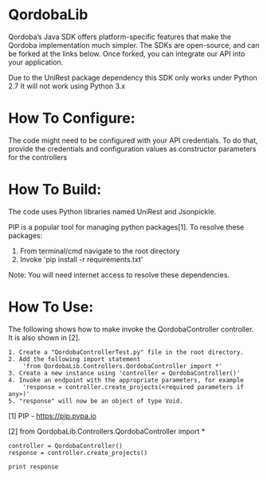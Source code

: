 QordobaLib
=================
Qordoba’s Java SDK offers platform-specific features that make the Qordoba implementation much simpler. The SDKs are open-source, and can be forked at the links below. Once forked, you can integrate our API into your application.

Due to the UniRest package dependency this SDK only works under Python 2.7
It will not work using Python 3.x

How To Configure:
=================
The code might need to be configured with your API credentials. To do that,
provide the credentials and configuration values as constructor parameters for the controllers

How To Build: 
=============
The code uses Python libraries named UniRest and Jsonpickle. 

PIP is a popular tool for managing python packages[1].
To resolve these packages:
1) From terminal/cmd navigate to the root directory
2) Invoke 'pip install -r requirements.txt'

Note: You will need internet access to resolve these dependencies.

How To Use:
===========
The following shows how to make invoke the QordobaController controller.
It is also shown in [2].

    1. Create a "QordobaControllerTest.py" file in the root directory.
    2. Add the following import statement 
        'from QordobaLib.Controllers.QordobaController import *'
    3. Create a new instance using 'controller = QordobaController()'
    4. Invoke an endpoint with the appropriate parameters, for example
        'response = controller.create_projects(<required parameters if any>)'
    5. "response" will now be an object of type Void.

[1] PIP - https://pip.pypa.io

[2] from QordobaLib.Controllers.QordobaController import *

	controller = QordobaController()
    response = controller.create_projects()

    print response
